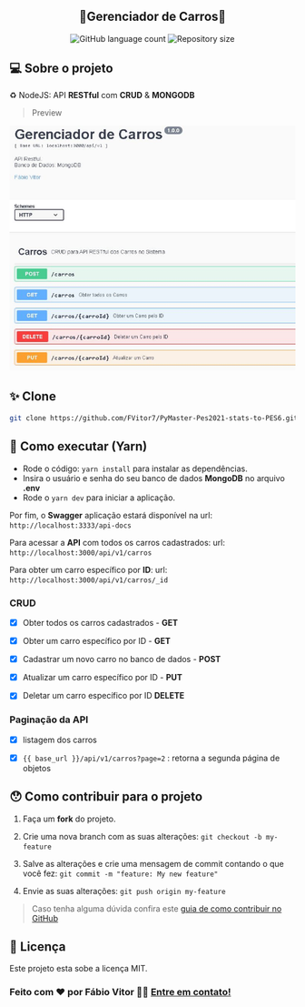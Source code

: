 
<h2  align="center">
🚧Gerenciador de Carros🚧
</h2>
<p  align="center">

<img  alt="GitHub language count"  src="https://img.shields.io/github/languages/count/fvitor7/NodeJs-API-Rest-Gerenciador-de-Carros?color=%2304D361">

<img  alt="Repository size"  src="https://img.shields.io/github/repo-size/fvitor7/NodeJs-API-Rest-Gerenciador-de-Carros">
</p>


## 💻 Sobre o projeto  

♻️ NodeJS: API **RESTful** com **CRUD** & **MONGODB**

> Preview

![Alt Text](https://raw.githubusercontent.com/FVitor7/NodeJs-API-Rest-Gerenciador-de-Carros/main/.github/crud.JPG)

## ✨ Clone
```bash
git clone https://github.com/FVitor7/PyMaster-Pes2021-stats-to-PES6.git
```

## 🚀 Como executar (Yarn)

- Rode o código: `yarn install` para instalar as dependências.
- Insira o usuário e senha  do seu banco de dados **MongoDB** no arquivo **.env**
- Rode o ```yarn dev``` para iniciar a aplicação.

Por fim, o **Swagger**  aplicação estará disponível na url: `http://localhost:3333/api-docs`

Para acessar a **API** com todos os carros cadastrados: 
url: `http://localhost:3000/api/v1/carros`

Para obter um carro específico por **ID**: 
url: `http://localhost:3000/api/v1/carros/_id`


### CRUD

- [x]  Obter todos os carros cadastrados - **GET**

- [x]  Obter um carro específico por ID - **GET**

- [x] Cadastrar um novo carro no banco de dados - **POST**

- [x] Atualizar um carro específico por ID - **PUT**

- [x] Deletar um carro específico por ID **DELETE**
  

###  Paginação da API

- [x] listagem dos carros

- [x] `{{ base_url }}/api/v1/carros?page=2` : retorna a segunda página de objetos

  


  


## 😯 Como contribuir para o projeto

  

1. Faça um **fork** do projeto.

2. Crie uma nova branch com as suas alterações: `git checkout -b my-feature`

3. Salve as alterações e crie uma mensagem de commit contando o que você fez: `git commit -m "feature: My new feature"`

4. Envie as suas alterações: `git push origin my-feature`

> Caso tenha alguma dúvida confira este [guia de como contribuir no GitHub](https://github.com/firstcontributions/first-contributions)

  
  

## 📝 Licença

Este projeto esta sobe a licença MIT.

### Feito com ❤️ por Fábio Vitor 👋🏽 [Entre em contato!](https://www.linkedin.com/in/fvitor7)

  
